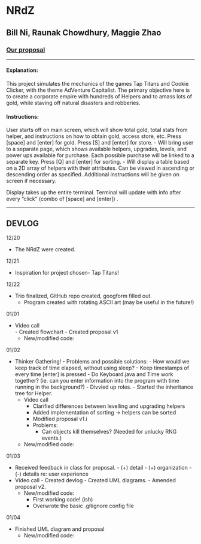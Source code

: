 # NRdZ
## Bill Ni, Raunak Chowdhury, Maggie Zhao 
### [Our proposal](./proposal.pdf)
---

#### Explanation:
This project simulates the mechanics of the games Tap Titans and Cookie Clicker, with the theme AdVenture Capitalist. The primary objective here is to create a corporate empire with hundreds of Helpers and to amass lots of gold, while staving off natural disasters and robberies.

#### Instructions: 
User starts off on main screen, which will show total gold, total stats from helper, and instructions on how to obtain gold, access store, etc. 
Press [space] and [enter] for gold.
Press [S] and [enter] for store. 
	- Will bring user to a separate page, which shows available helpers, upgrades, levels, 
and power ups available for purchase. Each possible purchase will be linked to a separate key.
Press [Q] and [enter] for sorting.
	- Will display a table based on a 2D array of helpers with their attributes. Can be 
viewed in ascending or descending order as specified.
Additional instructions will be given on screen if necessary.

Display takes up the entire terminal. Terminal will update with info after every “click” (combo of [space] and [enter]) .

---
## DEVLOG
12/20 	
- The NRdZ were created.

12/21 	
- Inspiration for project chosen- Tap Titans! 

12/22 	
- Trio finalized, GitHub repo created, googform filled out.
  - Program created with rotating ASCII art (may be useful in the future!)
  
01/01 	
- Video call	 
		- Created flowchart
		- Created proposal v1
	- New/modified code: 
  
01/02 	
- Thinker Gathering!
		- Problems and possible solutions:
			- How would we keep track of time elapsed, without using sleep?
				- Keep timestamps of every time [enter] is pressed
			- Do Keyboard.java and Time work together? (ie. can you enter information into the program with time running in the background?)
		- Divvied up roles.
		- Started the inheritance tree for Helper.
	- Video call
		- Clarified differences between levelling and upgrading helpers 
		- Added implementation of sorting → helpers can be sorted 
		- Modified proposal v1.i
		- Problems:
			- Can objects kill themselves? (Needed for unlucky RNG events.)
	- New/modified code: 
  
01/03 	
- Received feedback in class for proposal.
		- (+) detail
		- (+) organization
		- (-) details re: user experience
- Video call
		- Created devlog
		- Created UML diagrams.
		- Amended proposal v2.
	- New/modified code: 
		- First working code! (ish) 
		- Overwrote the basic .gitignore config file
    
01/04	
- Finished UML diagram and proposal
	- New/modified code:
